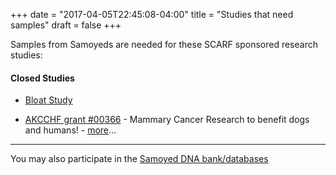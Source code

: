 +++
date = "2017-04-05T22:45:08-04:00"
title = "Studies that need samples"
draft = false
+++

Samples from Samoyeds are needed for these SCARF sponsored research studies:

#### Closed Studies

- [Bloat Study](/research/current-studies/bloat-study)

- [AKCCHF grant \#00366](/research/current-studies/akcchf-grant-0366) -
Mammary Cancer Research to benefit dogs and
humans! - [more](/research/current-studies/akcchf-grant-0366)\...

----

You may also participate in the
[Samoyed DNA bank/databases](/databases)
